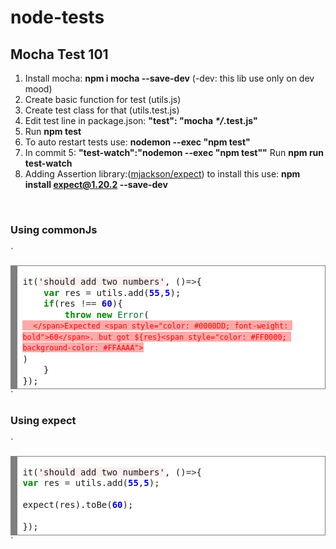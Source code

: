 # node-tests

## Mocha Test 101

1. Install mocha: **npm i mocha --save-dev** (-dev: this lib use only on dev mood)
2. Create basic function for test (utils.js)
3. Create test class for that (utils.test.js)
4. Edit test line in package.json: **"test": "mocha _*/_.test.js"**
5. Run **npm test**
6. To auto restart tests use: **nodemon --exec "npm test"**
7. In commit 5: **"test-watch":"nodemon --exec \"npm test\""** Run **npm run test-watch**
8. Adding Assertion library:([mjackson/expect](https://github.com/mjackson/expect)) to install this use: **npm install expect@1.20.2 --save-dev**
<br>

### Using commonJs

`<div style="background: #ffffff; overflow:auto;width:auto;border:solid gray;border-width:.1em .1em .1em .8em;padding:.2em .6em;">
  <pre style="margin: 0; line-height: 125%">it(<span style="background-color: #fff0f0">'should add two numbers'</span>, ()<span style="color: #333333">=&gt;</span>{
    <span style="color: #008800; font-weight: bold">var</span> res <span style="color: #333333">=</span> utils.add(<span style="color: #0000DD; font-weight: bold">55</span>,<span style="color: #0000DD; font-weight: bold">5</span>);
    <span style="color: #008800; font-weight: bold">if</span>(res <span style="color: #333333">!==</span> <span style="color: #0000DD; font-weight: bold">60</span>){
        <span style="color: #008800; font-weight: bold">throw</span> <span style="color: #008800; font-weight: bold">new</span> <span style="color: #007020">Error</span>(<span style="color: #FF0000; background-color: #FFAAAA">
  <code>&lt;/span&gt;Expected &lt;span style="color: #0000DD; font-weight: bold"&gt;60&lt;/span&gt;. but got ${res}&lt;span style="color: #FF0000; background-color: #FFAAAA"&gt;</code>
</span>)
    }
});
</pre>
</div>`

### Using expect

`<div style="background: #ffffff; overflow:auto;width:auto;border:solid gray;border-width:.1em .1em .1em .8em;padding:.2em .6em;">
  <pre style="margin: 0; line-height: 125%">it(<span style="background-color: #fff0f0">'should add two numbers'</span>, ()<span style="color: #333333">=&gt;</span>{
<span style="color: #008800; font-weight: bold">var</span> res <span style="color: #333333">=</span> utils.add(<span style="color: #0000DD; font-weight: bold">55</span>,<span style="color: #0000DD; font-weight: bold">5</span>);

expect(res).toBe(<span style="color: #0000DD; font-weight: bold">60</span>);

});
</pre>
</div>`

